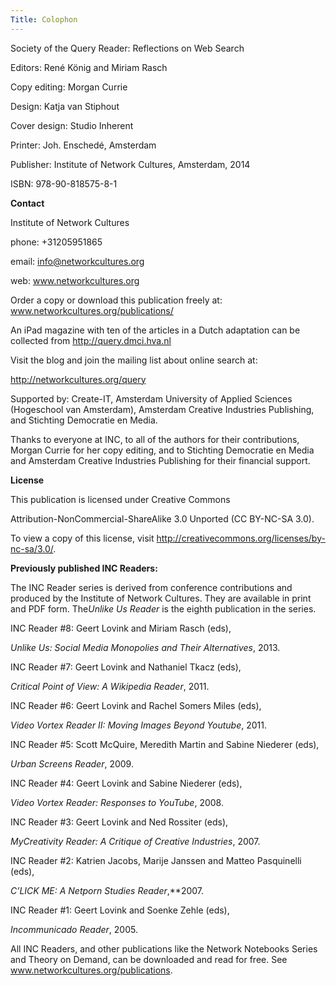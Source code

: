 ```yaml
---
Title: Colophon
---
```


Society of the Query Reader: Reflections on Web Search

Editors: René König and Miriam Rasch

Copy editing: Morgan Currie

Design: Katja van Stiphout

Cover design: Studio Inherent

Printer: Joh. Enschedé, Amsterdam

Publisher: Institute of Network Cultures, Amsterdam, 2014

ISBN: 978-90-818575-8-1

**Contact**

Institute of Network Cultures

phone: +31205951865

email: info@networkcultures.org

web: www.networkcultures.org

Order a copy or download this publication freely at:
www.networkcultures.org/publications/

An iPad magazine with ten of the articles in a Dutch adaptation can be collected from http://query.dmci.hva.nl

Visit the blog and join the mailing list about online search at:

http://networkcultures.org/query

Supported by: Create-IT, Amsterdam University of Applied Sciences
(Hogeschool van Amsterdam), Amsterdam Creative Industries Publishing,
and Stichting Democratie en Media.

Thanks to everyone at INC, to all of the authors for their
contributions, Morgan Currie for her copy editing, and to Stichting
Democratie en Media and Amsterdam Creative Industries Publishing for
their financial support.

**License**

This publication is licensed under Creative Commons

Attribution-NonCommercial-ShareAlike 3.0 Unported (CC BY-NC-SA 3.0).

To view a copy of this license, visit
http://creativecommons.org/licenses/by-nc-sa/3.0/.

**Previously published INC Readers:**

The INC Reader series is derived from conference contributions and
produced by the Institute of Network Cultures. They are available in
print and PDF form. The*Unlike Us Reader* is the eighth publication in
the series.

INC Reader \#8: Geert Lovink and Miriam Rasch (eds),

*Unlike Us: Social Media Monopolies and Their Alternatives*, 2013.

INC Reader \#7: Geert Lovink and Nathaniel Tkacz (eds),

*Critical Point of View: A Wikipedia Reader*, 2011.

INC Reader \#6: Geert Lovink and Rachel Somers Miles (eds),

*Video Vortex Reader II: Moving Images Beyond Youtube*, 2011.

INC Reader \#5: Scott McQuire, Meredith Martin and Sabine Niederer
(eds),

*Urban Screens Reader*, 2009.

INC Reader \#4: Geert Lovink and Sabine Niederer (eds),

*Video Vortex Reader: Responses to YouTube*, 2008.

INC Reader \#3: Geert Lovink and Ned Rossiter (eds),

*MyCreativity Reader: A Critique of Creative Industries*, 2007.

INC Reader \#2: Katrien Jacobs, Marije Janssen and Matteo Pasquinelli
(eds),

*C’LICK ME: A Netporn Studies Reader*,**2007.

INC Reader \#1: Geert Lovink and Soenke Zehle (eds),

*Incommunicado Reader*, 2005.

All INC Readers, and other publications like the Network Notebooks
Series and Theory on Demand, can be downloaded and read for free. See
www.networkcultures.org/publications.